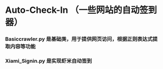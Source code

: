 # Auto-Check-In （一些网站的自动签到器）

### Basiccrawler.py 是基础类，用于提供网页访问，根据正则表达式提取内容等功能

### Xiami_Signin.py 是实现虾米自动签到


